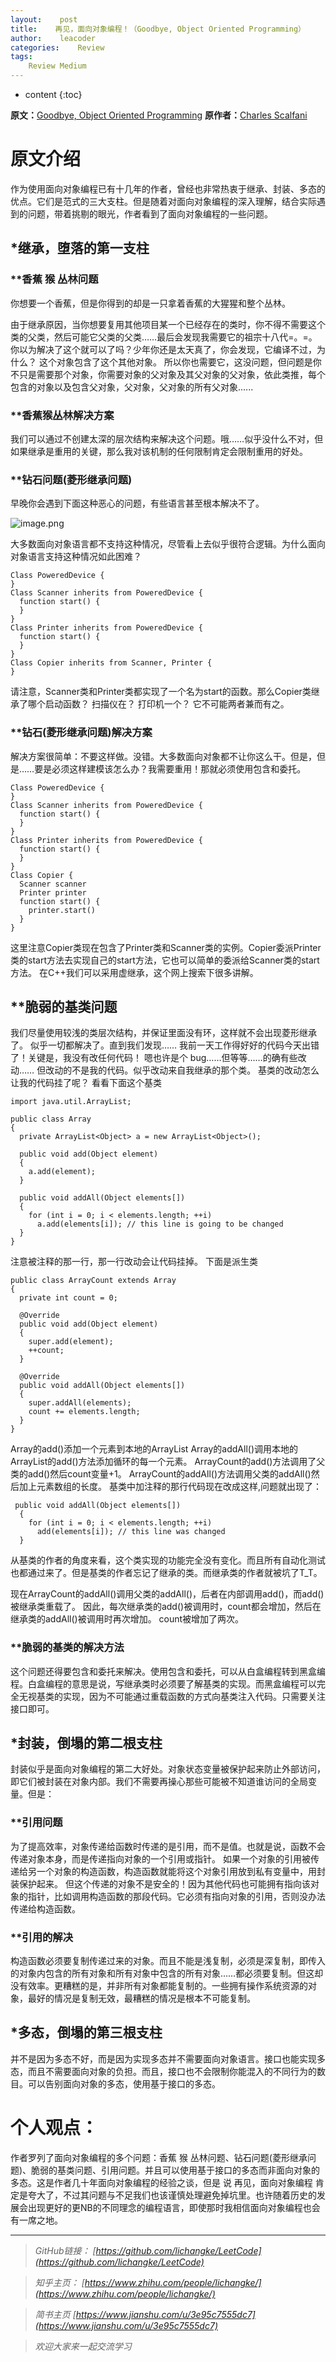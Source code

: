 ```yaml
---
layout:    post
title:    再见，面向对象编程！（Goodbye, Object Oriented Programming）
author:    leacoder
categories:    Review 
tags:
    Review Medium
---
```


* content
{:toc}



**原文：**[Goodbye, Object Oriented Programming](https://medium.com/@cscalfani/goodbye-object-oriented-programming-a59cda4c0e53)
**原作者：**[Charles Scalfani](https://medium.com/@cscalfani)

# 原文介绍
作为使用面向对象编程已有十几年的作者，曾经也非常热衷于继承、封装、多态的优点。它们是范式的三大支柱。但是随着对面向对象编程的深入理解，结合实际遇到的问题，带着挑剔的眼光，作者看到了面向对象编程的一些问题。
## *继承，堕落的第一支柱
### **香蕉 猴 丛林问题
你想要一个香蕉，但是你得到的却是一只拿着香蕉的大猩猩和整个丛林。

由于继承原因，当你想要复用其他项目某一个已经存在的类时，你不得不需要这个类的父类，然后可能它父类的父类……最后会发现我需要它的祖宗十八代=。=。你以为解决了这个就可以了吗？少年你还是太天真了，你会发现，它编译不过，为什么？ 这个对象包含了这个其他对象。 所以你也需要它，这没问题，但问题是你不只是需要那个对象，你需要对象的父对象及其父对象的父对象，依此类推，每个包含的对象以及包含父对象，父对象，父对象的所有父对象......

### **香蕉猴丛林解决方案
我们可以通过不创建太深的层次结构来解决这个问题。哦……似乎没什么不对，但如果继承是重用的关键，那么我对该机制的任何限制肯定会限制重用的好处。

### **钻石问题(菱形继承问题)

早晚你会遇到下面这种恶心的问题，有些语言甚至根本解决不了。

![image.png](https://upload-images.jianshu.io/upload_images/16846478-24b585e69034f014.png?imageMogr2/auto-orient/strip%7CimageView2/2/w/1240)

大多数面向对象语言都不支持这种情况，尽管看上去似乎很符合逻辑。为什么面向对象语言支持这种情况如此困难？
```
Class PoweredDevice {
}
Class Scanner inherits from PoweredDevice {
  function start() {
  }
}
Class Printer inherits from PoweredDevice {
  function start() {
  }
}
Class Copier inherits from Scanner, Printer {
}
```
请注意，Scanner类和Printer类都实现了一个名为start的函数。那么Copier类继承了哪个启动函数？ 扫描仪在？ 打印机一个？ 它不可能两者兼而有之。

### **钻石(菱形继承问题)解决方案

解决方案很简单：不要这样做。没错。大多数面向对象都不让你这么干。但是，但是……要是必须这样建模该怎么办？我需要重用！那就必须使用包含和委托。
```
Class PoweredDevice {
}
Class Scanner inherits from PoweredDevice {
  function start() {
  }
}
Class Printer inherits from PoweredDevice {
  function start() {
  }
}
Class Copier {
  Scanner scanner
  Printer printer
  function start() {
    printer.start()
  }
}
```
这里注意Copier类现在包含了Printer类和Scanner类的实例。Copier委派Printer类的start方法去实现自己的start方法，它也可以简单的委派给Scanner类的start方法。
在C++我们可以采用虚继承，这个网上搜索下很多讲解。

## **脆弱的基类问题
我们尽量使用较浅的类层次结构，并保证里面没有环，这样就不会出现菱形继承了。
似乎一切都解决了。直到我们发现……
我前一天工作得好好的代码今天出错了！关键是，我没有改任何代码！
嗯也许是个 bug……但等等……的确有些改动……
但改动的不是我的代码。似乎改动来自我继承的那个类。
基类的改动怎么让我的代码挂了呢？
看看下面这个基类
```
import java.util.ArrayList;
 
public class Array
{
  private ArrayList<Object> a = new ArrayList<Object>();
 
  public void add(Object element)
  {
    a.add(element);
  }
 
  public void addAll(Object elements[])
  {
    for (int i = 0; i < elements.length; ++i)
      a.add(elements[i]); // this line is going to be changed
  }
}
```
注意被注释的那一行，那一行改动会让代码挂掉。
下面是派生类
```
public class ArrayCount extends Array
{
  private int count = 0;

  @Override
  public void add(Object element)
  {
    super.add(element);
    ++count;
  }

  @Override
  public void addAll(Object elements[])
  {
    super.addAll(elements);
    count += elements.length;
  }
}
```
Array的add()添加一个元素到本地的ArrayList
Array的addAll()调用本地的ArrayList的add()方法添加循环的每一个元素。
ArrayCount的add()方法调用了父类的add()然后count变量+1。
ArrayCount的addAll()方法调用父类的addAll()然后加上元素数组的长度。
基类中加注释的那行代码现在改成这样,问题就出现了：
```
 public void addAll(Object elements[])
  {
    for (int i = 0; i < elements.length; ++i)
      add(elements[i]); // this line was changed
  }
```
从基类的作者的角度来看，这个类实现的功能完全没有变化。而且所有自动化测试也都通过来了。但是基类的作者忘记了继承的类。而继承类的作者就被坑了T_T。

现在ArrayCount的addAll()调用父类的addAll()，后者在内部调用add()，而add()被继承类重载了。
因此，每次继承类的add()被调用时，count都会增加，然后在继承类的addAll()被调用时再次增加。
count被增加了两次。

### **脆弱的基类的解决方法
这个问题还得要包含和委托来解决。使用包含和委托，可以从白盒编程转到黑盒编程。白盒编程的意思是说，写继承类时必须要了解基类的实现。而黑盒编程可以完全无视基类的实现，因为不可能通过重载函数的方式向基类注入代码。只需要关注接口即可。

## *封装，倒塌的第二根支柱
封装似乎是面向对象编程的第二大好处。对象状态变量被保护起来防止外部访问，即它们被封装在对象内部。我们不需要再操心那些可能被不知道谁访问的全局变量。但是：

### **引用问题

为了提高效率，对象传递给函数时传递的是引用，而不是值。也就是说，函数不会传递对象本身，而是传递指向对象的一个引用或指针。
如果一个对象的引用被传递给另一个对象的构造函数，构造函数就能将这个对象引用放到私有变量中，用封装保护起来。
但这个传递的对象不是安全的！因为其他代码也可能拥有指向该对象的指针，比如调用构造函数的那段代码。它必须有指向对象的引用，否则没办法传递给构造函数。
### **引用的解决
构造函数必须要复制传递过来的对象。而且不能是浅复制，必须是深复制，即传入的对象内包含的所有对象和所有对象中包含的所有对象……都必须要复制。但这却没有效率。更糟糕的是，并非所有对象都能复制的。一些拥有操作系统资源的对象，最好的情况是复制无效，最糟糕的情况是根本不可能复制。
## *多态，倒塌的第三根支柱
并不是因为多态不好，而是因为实现多态并不需要面向对象语言。接口也能实现多态，而且不需要面向对象的负担。而且，接口也不会限制你能混入的不同行为的数目。可以告别面向对象的多态，使用基于接口的多态。

# 个人观点：
作者罗列了面向对象编程的多个问题：香蕉 猴 丛林问题、钻石问题(菱形继承问题)、脆弱的基类问题、引用问题。并且可以使用基于接口的多态而非面向对象的多态。这是作者几十年面向对象编程的经验之谈，但是 说 再见，面向对象编程 肯定是夸大了，不过其问题与不足我们也该谨慎处理避免掉坑里。也许随着历史的发展会出现更好的更NB的不同理念的编程语言，即使那时我相信面向对象编程也会有一席之地。

----
>*GitHub链接：*
>*[https://github.com/lichangke/LeetCode](https://github.com/lichangke/LeetCode)*

>*知乎主页：*
>*[https://www.zhihu.com/people/lichangke/](https://www.zhihu.com/people/lichangke/)*

>*简书主页*
>*[https://www.jianshu.com/u/3e95c7555dc7](https://www.jianshu.com/u/3e95c7555dc7)*

>*欢迎大家来一起交流学习*